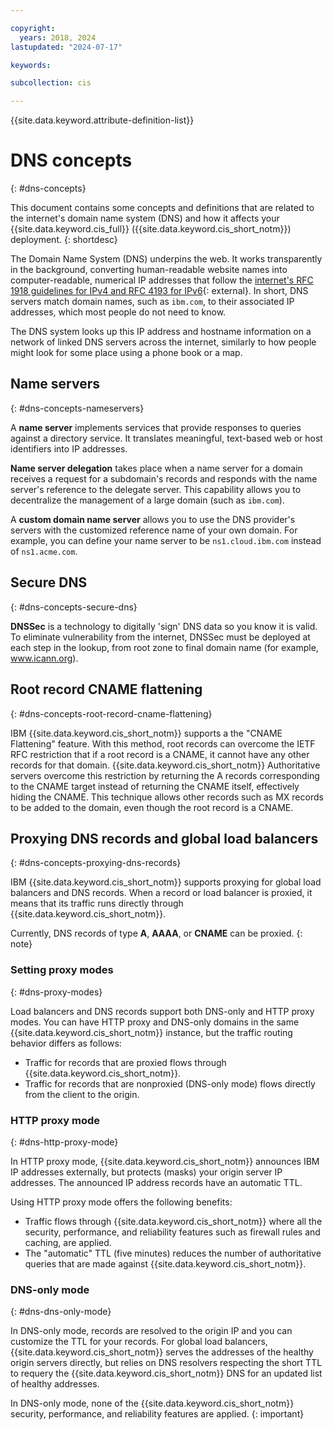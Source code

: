 ```yaml
---

copyright:
  years: 2018, 2024
lastupdated: "2024-07-17"

keywords:

subcollection: cis

---
```


{{site.data.keyword.attribute-definition-list}}

# DNS concepts
{: #dns-concepts}

This document contains some concepts and definitions that are related to the internet's domain name system (DNS) and how it affects your {{site.data.keyword.cis_full}} ({{site.data.keyword.cis_short_notm}}) deployment.
{: shortdesc}

The Domain Name System (DNS) underpins the web. It works transparently in the background, converting human-readable website names into computer-readable, numerical IP addresses that follow the [internet's RFC 1918 guidelines for IPv4 and RFC 4193 for IPv6](https://en.wikipedia.org/wiki/Private_network){: external}. In short, DNS servers match domain names, such as `ibm.com`, to their associated IP addresses, which most people do not need to know.

The DNS system looks up this IP address and hostname information on a network of linked DNS servers across the internet, similarly to how people might look for some place using a phone book or a map.

## Name servers
{: #dns-concepts-nameservers}

A **name server** implements services that provide responses to queries against a directory service. It translates meaningful, text-based web or host identifiers into IP addresses.

**Name server delegation** takes place when a name server for a domain receives a request for a subdomain's records and responds with the name server's reference to the delegate server. This capability allows you to decentralize the management of a large domain (such as `ibm.com`).

A **custom domain name server** allows you to use the DNS provider's servers with the customized reference name of your own domain. For example, you can define your name server to be `ns1.cloud.ibm.com` instead of `ns1.acme.com`.

## Secure DNS
{: #dns-concepts-secure-dns}

**DNSSec** is a technology to digitally 'sign' DNS data so you know it is valid. To eliminate vulnerability from the internet, DNSSec must be deployed at each step in the lookup, from root zone to final domain name (for example, www.icann.org).

## Root record CNAME flattening
{: #dns-concepts-root-record-cname-flattening}

IBM {{site.data.keyword.cis_short_notm}} supports a the "CNAME Flattening" feature. With this method, root records can overcome the IETF RFC restriction that if a root record is a CNAME, it cannot have any other records for that domain. {{site.data.keyword.cis_short_notm}} Authoritative servers overcome this restriction by returning the A records corresponding to the CNAME target instead of returning the CNAME itself, effectively hiding the CNAME. This technique allows other records such as MX records to be added to the domain, even though the root record is a CNAME.

## Proxying DNS records and global load balancers
{: #dns-concepts-proxying-dns-records}

IBM {{site.data.keyword.cis_short_notm}} supports proxying for global load balancers and DNS records. When a record or load balancer is proxied, it means that its traffic runs directly through {{site.data.keyword.cis_short_notm}}.

Currently, DNS records of type **A**, **AAAA**, or **CNAME** can be proxied.
{: note}

### Setting proxy modes
{: #dns-proxy-modes}

Load balancers and DNS records support both DNS-only and HTTP proxy modes. You can have HTTP proxy and DNS-only domains in the same {{site.data.keyword.cis_short_notm}} instance, but the traffic routing behavior differs as follows:

* Traffic for records that are proxied flows through {{site.data.keyword.cis_short_notm}}.
* Traffic for records that are nonproxied (DNS-only mode) flows directly from the client to the origin.

### HTTP proxy mode
{: #dns-http-proxy-mode}

In HTTP proxy mode, {{site.data.keyword.cis_short_notm}} announces IBM IP addresses externally, but protects (masks) your origin server IP addresses. The announced IP address records have an automatic TTL.

Using HTTP proxy mode offers the following benefits:

* Traffic flows through {{site.data.keyword.cis_short_notm}} where all the security, performance, and reliability features such as firewall rules and caching, are applied.
* The "automatic" TTL (five minutes) reduces the number of authoritative queries that are made against {{site.data.keyword.cis_short_notm}}.

### DNS-only mode
{: #dns-dns-only-mode}

In DNS-only mode, records are resolved to the origin IP and you can customize the TTL for your records. For global load balancers, {{site.data.keyword.cis_short_notm}} serves the addresses of the healthy origin servers directly, but relies on DNS resolvers respecting the short TTL to requery the {{site.data.keyword.cis_short_notm}} DNS for an updated list of healthy addresses.

In DNS-only mode, none of the {{site.data.keyword.cis_short_notm}} security, performance, and reliability features are applied.
{: important}


